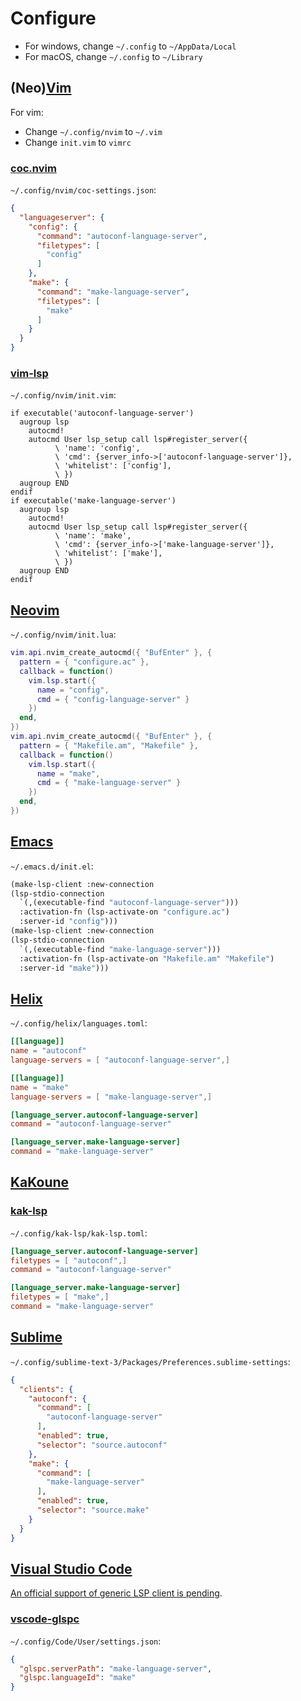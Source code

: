 # Configure

- For windows, change `~/.config` to `~/AppData/Local`
- For macOS, change `~/.config` to `~/Library`

## (Neo)[Vim](https://www.vim.org)

For vim:

- Change `~/.config/nvim` to `~/.vim`
- Change `init.vim` to `vimrc`

### [coc.nvim](https://github.com/neoclide/coc.nvim)

`~/.config/nvim/coc-settings.json`:

```json
{
  "languageserver": {
    "config": {
      "command": "autoconf-language-server",
      "filetypes": [
        "config"
      ]
    },
    "make": {
      "command": "make-language-server",
      "filetypes": [
        "make"
      ]
    }
  }
}
```

### [vim-lsp](https://github.com/prabirshrestha/vim-lsp)

`~/.config/nvim/init.vim`:

```vim
if executable('autoconf-language-server')
  augroup lsp
    autocmd!
    autocmd User lsp_setup call lsp#register_server({
          \ 'name': 'config',
          \ 'cmd': {server_info->['autoconf-language-server']},
          \ 'whitelist': ['config'],
          \ })
  augroup END
endif
if executable('make-language-server')
  augroup lsp
    autocmd!
    autocmd User lsp_setup call lsp#register_server({
          \ 'name': 'make',
          \ 'cmd': {server_info->['make-language-server']},
          \ 'whitelist': ['make'],
          \ })
  augroup END
endif
```

## [Neovim](https://neovim.io)

`~/.config/nvim/init.lua`:

```lua
vim.api.nvim_create_autocmd({ "BufEnter" }, {
  pattern = { "configure.ac" },
  callback = function()
    vim.lsp.start({
      name = "config",
      cmd = { "config-language-server" }
    })
  end,
})
vim.api.nvim_create_autocmd({ "BufEnter" }, {
  pattern = { "Makefile.am", "Makefile" },
  callback = function()
    vim.lsp.start({
      name = "make",
      cmd = { "make-language-server" }
    })
  end,
})
```

## [Emacs](https://www.gnu.org/software/emacs)

`~/.emacs.d/init.el`:

```lisp
(make-lsp-client :new-connection
(lsp-stdio-connection
  `(,(executable-find "autoconf-language-server")))
  :activation-fn (lsp-activate-on "configure.ac")
  :server-id "config")))
(make-lsp-client :new-connection
(lsp-stdio-connection
  `(,(executable-find "make-language-server")))
  :activation-fn (lsp-activate-on "Makefile.am" "Makefile")
  :server-id "make")))
```

## [Helix](https://helix-editor.com/)

`~/.config/helix/languages.toml`:

```toml
[[language]]
name = "autoconf"
language-servers = [ "autoconf-language-server",]

[[language]]
name = "make"
language-servers = [ "make-language-server",]

[language_server.autoconf-language-server]
command = "autoconf-language-server"

[language_server.make-language-server]
command = "make-language-server"
```

## [KaKoune](https://kakoune.org/)

### [kak-lsp](https://github.com/kak-lsp/kak-lsp)

`~/.config/kak-lsp/kak-lsp.toml`:

```toml
[language_server.autoconf-language-server]
filetypes = [ "autoconf",]
command = "autoconf-language-server"

[language_server.make-language-server]
filetypes = [ "make",]
command = "make-language-server"
```

## [Sublime](https://www.sublimetext.com)

`~/.config/sublime-text-3/Packages/Preferences.sublime-settings`:

```json
{
  "clients": {
    "autoconf": {
      "command": [
        "autoconf-language-server"
      ],
      "enabled": true,
      "selector": "source.autoconf"
    },
    "make": {
      "command": [
        "make-language-server"
      ],
      "enabled": true,
      "selector": "source.make"
    }
  }
}
```

## [Visual Studio Code](https://code.visualstudio.com/)

[An official support of generic LSP client is pending](https://github.com/microsoft/vscode/issues/137885).

### [vscode-glspc](https://gitlab.com/ruilvo/vscode-glspc)

`~/.config/Code/User/settings.json`:

```json
{
  "glspc.serverPath": "make-language-server",
  "glspc.languageId": "make"
}
```
